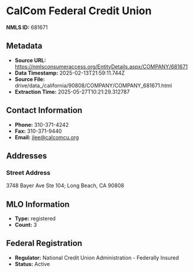 # CalCom Federal Credit Union

**NMLS ID:** 681671

## Metadata
- **Source URL:** https://nmlsconsumeraccess.org/EntityDetails.aspx/COMPANY/681671
- **Data Timestamp:** 2025-02-13T21:59:11.744Z
- **Source File:** drive/data_/california/90808/COMPANY/COMPANY_681671.html
- **Extraction Time:** 2025-05-27T10:21:29.312787

## Contact Information
- **Phone:** 310-371-4242
- **Fax:** 310-371-9440
- **Email:** jlee@calcomcu.org

## Addresses
### Street Address
3748 Bayer Ave Ste 104; Long Beach, CA 90808

## MLO Information
- **Type:** registered
- **Count:** 3

## Federal Registration
- **Regulator:** National Credit Union Administration - Federally Insured
- **Status:** Active
